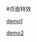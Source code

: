 #页面特效

[demo1](http://calamus0427.github.io/page/page1)

[demo2](http://calamus0427.github.io/page/page2)
